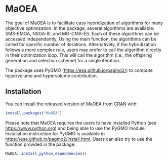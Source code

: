 # MaOEA

<!-- badges: start -->
<!-- badges: end -->

The goal of MaOEA is to facilitate easy hybridization of algorithms for many objective optimization. In the package, several algorithms are available: SMS-EMOA, NSGA-III, and MO-CMA-ES. Each of these algorithms can be accessed independently. Using the main function, the algorithms can be called for specific number of iterations. Alternatively, if the hybridization follows a more complex rule, users may prefer to call the algorithm directly in their optimization loop. This will call the algorithm (i.e., the offspring generation and selection scheme) for a single iteration.

The package uses PyGMO (https://esa.github.io/pagmo2/) to compute hypervolume and hypervolume contribution. 

## Installation

You can install the released version of MaOEA from [CRAN](https://CRAN.R-project.org) with:

``` r
install.packages("MaOEA")
```

Please note that MaOEA requires the users to have installed Python (see https://www.python.org) and being able to use the PyGMO module. Installation instruction for PyGMO is available in https://esa.github.io/pagmo2/install.html. Users can also try to use the function provided in the package:

``` r
MaOEA::install_python_dependencies()
```
